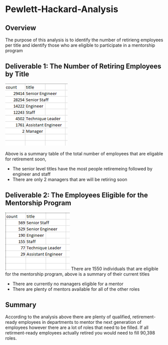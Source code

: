 # Pewlett-Hackard-Analysis

## Overview
The purpose of this analysis is to identify the number of retirieng employees per title and identify those who are eligible to participate in a mentorship program


## Deliverable 1: The Number of Retiring Employees by Title
![retirement_summary](retireing_titles.png)

Above is a summary table of the total number of employees that are eligable for retirement soon,
 * The senior level titles have the most people retiremeing followed by engineer and staff 
 * There are only 2 managers that are will be retiring soon
 
## Deliverable 2: The Employees Eligible for the Mentorship Program
![mentor_eligible](mentor_eligible_count.png)
There are 1550 individuals that are eligible for the mentorship program, above is a summary of their current titles
  * There are currently no managers eligible for a mentor
  * There are plenty of mentors available for all of the other roles

## Summary 
According to the analysis above there are plenty of qualified, retirement-ready employees in departments to mentor the next generation of employees however there are a lot of roles that need to be filled. 
If all retirment-ready employees actually retired you would need to fill 90,398 roles.
